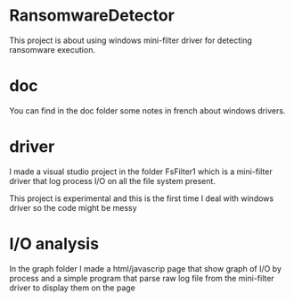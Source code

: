# RansomwareDetector

This project is about using windows mini-filter driver for detecting ransomware execution.

# doc

You can find in the doc folder some notes in french about windows drivers.

# driver

I made a visual studio project in the folder FsFilter1 which is a mini-filter driver that log process I/O on all the file system present.

This project is experimental and this is the first time I deal with windows driver so the code might be messy

# I/O analysis

In the graph folder I made a html/javascrip page that show graph of I/O by process and a simple program that parse raw log file from the mini-filter driver to display them on the page
